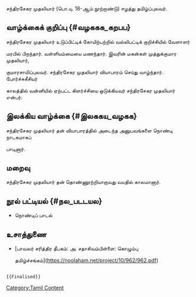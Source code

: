 சந்திரசேகர முதலியார் (பொ.யு. 18-ஆம் நூற்றாண்டு) ஈழத்து தமிழ்ப்புலவர்.

## வாழ்க்கைக் குறிப்பு {#வழககக_கறபப}

சந்திரசேகர முதலியார் உடுப்பிட்டிக் கோயிற்பற்றில் வல்லிபட்டிக் குறிச்சியில் வேளாளர்
மரபில் பிறந்தார். வள்ளியம்மையை மணந்தார். இவரின் மகன்கள் முத்துக்குமார முதலியார்,
குமாரசாமிப்புலவர். சந்திரசேகர முதலியார் வியாபாரம் செய்து வாழ்ந்தார். போர்ச்சுகீசியர்
காலத்தில் வன்னியில் ஏற்பட்ட கிளர்ச்சியை ஒடுக்கியவர் சந்திரசேகர முதலியார் என்பர்.

## இலக்கிய வாழ்க்கை {#இலககய_வழகக}

சந்திரசேகர முதலியார் தன் வியாபாரத்தில் அடைந்த அனுபவங்களை நொண்டி நாடகமாகப்
பாடினார்.

## மறைவு

சந்திரசேகர முதலியார் தன் தொண்ணூற்றியாறாவது வயதில் காலமானார்.

## நூல் பட்டியல் {#நல_படடயல}

-   நொண்டிப் பாடல்

## உசாத்துணை

-   [பாவலர் சரித்திர தீபகம்: அ. சதாசிவம்பிள்ளை: கொழும்பு
    தமிழ்ச்சங்கம்](https://noolaham.net/project/10/962/962.pdf)

```{=mediawiki}
{{Finalised}}
```
[Category:Tamil Content](Category:Tamil_Content "wikilink")
